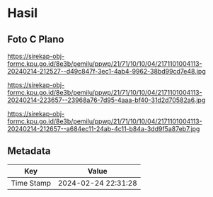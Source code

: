 # Hasil

## Foto C Plano

https://sirekap-obj-formc.kpu.go.id/8e3b/pemilu/ppwp/21/71/10/10/04/2171101004113-20240214-212527--d49c847f-3ec1-4ab4-9962-38bd99cd7e48.jpg

https://sirekap-obj-formc.kpu.go.id/8e3b/pemilu/ppwp/21/71/10/10/04/2171101004113-20240214-223657--23968a76-7d95-4aaa-bf40-31d2d70582a6.jpg

https://sirekap-obj-formc.kpu.go.id/8e3b/pemilu/ppwp/21/71/10/10/04/2171101004113-20240214-212657--a684ec11-24ab-4c11-b84a-3dd9f5a87eb7.jpg


## Metadata

| Key        | Value               |
| ---------- | ------------------- |
| Time Stamp | 2024-02-24 22:31:28 |



